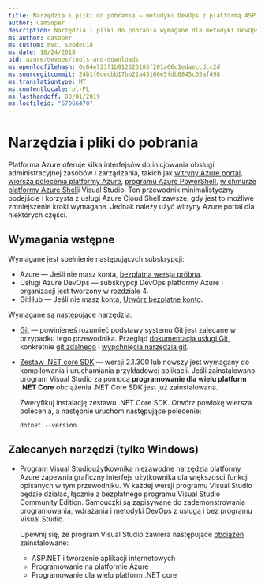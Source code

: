 ```yaml
---
title: Narzędzia i pliki do pobrania — metodyki DevOps z platformą ASP.NET Core i platformy Azure
author: CamSoper
description: Narzędzia i pliki do pobrania wymagane dla metodyki DevOps z platformą ASP.NET Core i platformy Azure.
ms.author: casoper
ms.custom: mvc, seodec18
ms.date: 10/24/2018
uid: azure/devops/tools-and-downloads
ms.openlocfilehash: 0c64e723f1b912323103f201a66c1edaeccdcc2d
ms.sourcegitcommit: 24b1f6decbb17bb22a45166e5fdb0845c65af498
ms.translationtype: MT
ms.contentlocale: pl-PL
ms.lasthandoff: 03/01/2019
ms.locfileid: "57066470"
---
```

# <a name="tools-and-downloads"></a>Narzędzia i pliki do pobrania

Platforma Azure oferuje kilka interfejsów do inicjowania obsługi administracyjnej zasobów i zarządzania, takich jak [witryny Azure portal](https://portal.azure.com), [wiersza polecenia platformy Azure](/cli/azure/), [programu Azure PowerShell](/powershell/azure/overview), [w chmurze platformy Azure Shell](https://shell.azure.com/bash)i Visual Studio. Ten przewodnik minimalistyczny podejście i korzysta z usługi Azure Cloud Shell zawsze, gdy jest to możliwe zmniejszenie kroki wymagane. Jednak należy użyć witryny Azure portal dla niektórych części.

## <a name="prerequisites"></a>Wymagania wstępne

Wymagane jest spełnienie następujących subskrypcji:

* Azure &mdash; Jeśli nie masz konta, [bezpłatna wersja próbna](https://azure.microsoft.com/free/).
* Usługi Azure DevOps &mdash; subskrypcji DevOps platformy Azure i organizacji jest tworzony w rozdziale 4.
* GitHub &mdash; Jeśli nie masz konta, [Utwórz bezpłatne konto](https://github.com/join).

Wymagane są następujące narzędzia:

* [Git](https://git-scm.com/downloads) &mdash; powinieneś rozumieć podstawy systemu Git jest zalecane w przypadku tego przewodnika. Przegląd [dokumentacja usługi Git](https://git-scm.com/doc), konkretnie [git zdalnego](https://git-scm.com/docs/git-remote) i [wypchnięcia narzędzia git](https://git-scm.com/docs/git-push).
* [Zestaw .NET core SDK](https://www.microsoft.com/net/download/) &mdash; wersji 2.1.300 lub nowszy jest wymagany do kompilowania i uruchamiania przykładowej aplikacji. Jeśli zainstalowano program Visual Studio za pomocą **programowanie dla wielu platform .NET Core** obciążenia .NET Core SDK jest już zainstalowana.

    Zweryfikuj instalację zestawu .NET Core SDK. Otwórz powłokę wiersza polecenia, a następnie uruchom następujące polecenie:

    ```console
    dotnet --version
    ```

## <a name="recommended-tools-windows-only"></a>Zalecanych narzędzi (tylko Windows)

* [Program Visual Studio](https://www.visualstudio.com/)użytkownika niezawodne narzędzia platformy Azure zapewnia graficzny interfejs użytkownika dla większości funkcji opisanych w tym przewodniku. W każdej wersji programu Visual Studio będzie działać, łącznie z bezpłatnego programu Visual Studio Community Edition. Samouczki są zapisywane do zademonstrowania programowania, wdrażania i metodyki DevOps z usługą i bez programu Visual Studio.

  Upewnij się, że program Visual Studio zawiera następujące [obciążeń](/visualstudio/install/modify-visual-studio) zainstalowane:

  * ASP.NET i tworzenie aplikacji internetowych
  * Programowanie na platformie Azure
  * Programowanie dla wielu platform .NET core
